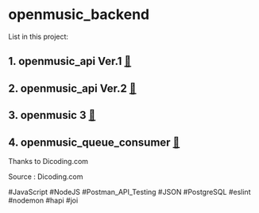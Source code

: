 # openmusic_backend

List in this project:
## 1. openmusic_api Ver.1 [:mag_right:](https://github.com/hanihan04/openmusic_backend/tree/openmusic_api_v1)
## 2. openmusic_api Ver.2 [:mag_right:](https://github.com/hanihan04/openmusic_backend/tree/openmusic_api_v2)
## 3. openmusic 3 [:mag_right:](https://github.com/hanihan04/openmusic_backend/tree/openmusic_api_v3) 
## 4. openmusic_queue_consumer [:mag_right:](https://github.com/hanihan04/openmusic_backend/tree/openmusic_v3_queue_consumer)

Thanks to Dicoding.com

Source : Dicoding.com

#JavaScript #NodeJS #Postman_API_Testing #JSON #PostgreSQL #eslint #nodemon #hapi #joi
